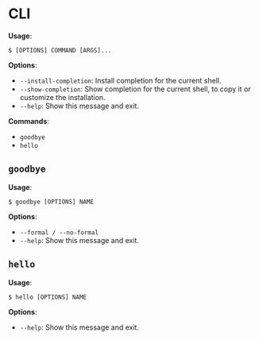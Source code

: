 # CLI

**Usage**:

```console
$ [OPTIONS] COMMAND [ARGS]...
```

**Options**:

* `--install-completion`: Install completion for the current shell.
* `--show-completion`: Show completion for the current shell, to copy it or customize the installation.
* `--help`: Show this message and exit.

**Commands**:

* `goodbye`
* `hello`

## `goodbye`

**Usage**:

```console
$ goodbye [OPTIONS] NAME
```

**Options**:

* `--formal / --no-formal`
* `--help`: Show this message and exit.

## `hello`

**Usage**:

```console
$ hello [OPTIONS] NAME
```

**Options**:

* `--help`: Show this message and exit.

